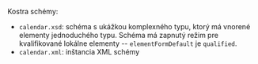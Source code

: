 Kostra schémy:

* `calendar.xsd`: schéma s ukážkou komplexného typu, ktorý má vnorené elementy jednoduchého typu. Schéma má zapnutý režim pre kvalifikované lokálne elementy -- `elementFormDefault` je `qualified`.
* `calendar.xml`: inštancia XML schémy
